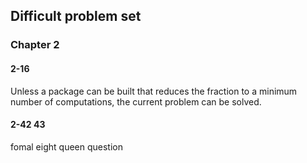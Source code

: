 ## Difficult problem set

### Chapter 2

#### 2-16

Unless a package can be built that reduces the fraction to a minimum number of computations, the current problem can be solved. 

#### 2-42 43

fomal eight queen question